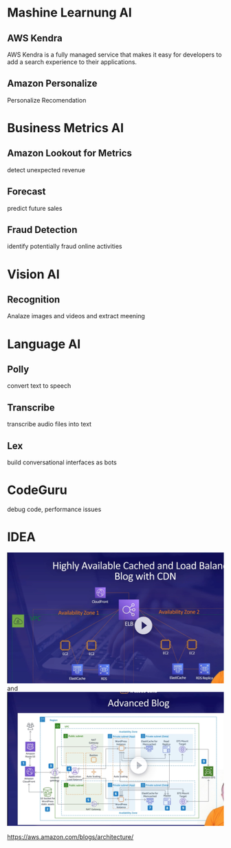 # Mashine Learnung AI

## AWS  Kendra
AWS Kendra is a fully managed service that makes it easy for developers to add a search experience to their applications.

## Amazon Personalize
Personalize Recomendation



# Business Metrics AI

## Amazon Lookout for Metrics
detect unexpected revenue 
 
## Forecast
predict future sales

## Fraud Detection
identify potentially fraud online activities



# Vision AI

## Recognition
Analaze images and  videos and extract meening



# Language AI

## Polly
convert text to speech

## Transcribe
transcribe audio files into text

## Lex
build conversational interfaces as bots


# CodeGuru
debug code, performance issues



# IDEA
![Alt text](image.png)
and
![Alt text](image-1.png)

https://aws.amazon.com/blogs/architecture/